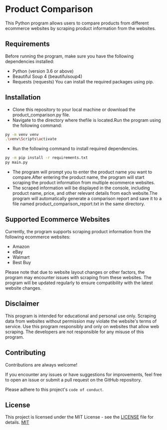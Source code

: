 # Product Comparison

This Python program allows users to compare products from different ecommerce websites by scraping product information from the websites.

## Requirements

Before running the program, make sure you have the following dependencies installed:

- Python (version 3.6 or above)
- Beautiful Soup 4 (beautifulsoup4)
- Requests (requests)
  You can install the required packages using pip.

## Installation

- Clone this repository to your local machine or download the product_comparison.py file.
- Navigate to the directory where thefile is located.Run the program using the following command:

```bash
py -m venv venv
.\venv\Scripts\activate
```

- Run the following command to install required dependencies.

```bash
py -m pip install -r requirements.txt
py main.py
```

- The program will prompt you to enter the product name you want to compare.After entering the product name, the program will start scraping the product information from multiple ecommerce websites.
- The scraped information will be displayed in the console, including product name, price, and other relevant details from each website.The program will automatically generate a comparison report and save it to a file named product_comparison_report.txt in the same directory.

## Supported Ecommerce Websites

Currently, the program supports scraping product information from the following ecommerce websites:

- Amazon
- eBay
- Walmart
- Best Buy

Please note that due to website layout changes or other factors, the program may encounter issues with scraping from these websites. The program will be updated regularly to ensure compatibility with the latest website changes.

## Disclaimer

This program is intended for educational and personal use only. Scraping data from websites without permission may violate the website's terms of service. Use this program responsibly and only on websites that allow web scraping. The developers are not responsible for any misuse of this program.

## Contributing

Contributions are always welcome!

If you encounter any issues or have suggestions for improvements, feel free to open an issue or submit a pull request on the GitHub repository.

Please adhere to this project's `code of conduct`.

## License

This project is licensed under the MIT License - see the [LICENSE](https://github.com/SankaranarayananA/Product-Comparison/blob/da0af29cbd80b15ee7057181d58d1cc4e76a46af/LICENSE) file for details.
[MIT](https://choosealicense.com/licenses/mit/)
